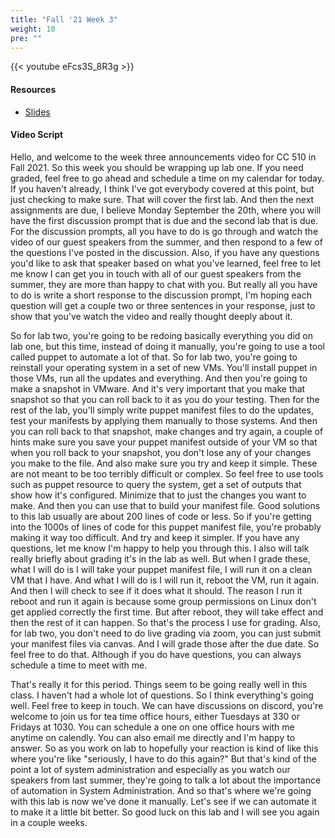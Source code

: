 ```yaml
---
title: "Fall '21 Week 3"
weight: 10
pre: ""
---
```


{{< youtube eFcs3S_8R3g >}}

#### Resources

* <a href="slides" target="_blank">Slides</a>

#### Video Script

Hello, and welcome to the week three announcements video for CC 510 in Fall 2021. So this week you should be wrapping up lab one. If you need graded, feel free to go ahead and schedule a time on my calendar for today. If you haven't already, I think I've got everybody covered at this point, but just checking to make sure. That will cover the first lab. And then the next assignments are due, I believe Monday September the 20th, where you will have the first discussion prompt that is due and the second lab that is due. For the discussion prompts, all you have to do is go through and watch the video of our guest speakers from the summer, and then respond to a few of the questions I've posted in the discussion. Also, if you have any questions you'd like to ask that speaker based on what you've learned, feel free to let me know I can get you in touch with all of our guest speakers from the summer, they are more than happy to chat with you. But really all you have to do is write a short response to the discussion prompt, I'm hoping each question will get a couple two or three sentences in your response, just to show that you've watch the video and really thought deeply about it. 

So for lab two, you're going to be redoing basically everything you did on lab one, but this time, instead of doing it manually, you're going to use a tool called puppet to automate a lot of that. So for lab two, you're going to reinstall your operating system in a set of new VMs. You'll install puppet in those VMs, run all the updates and everything. And then you're going to make a snapshot in VMware. And it's very important that you make that snapshot so that you can roll back to it as you do your testing. Then for the rest of the lab, you'll simply write puppet manifest files to do the updates, test your manifests by applying them manually to those systems. And then you can roll back to that snapshot, make changes and try again, a couple of hints make sure you save your puppet manifest outside of your VM so that when you roll back to your snapshot, you don't lose any of your changes you make to the file. And also make sure you try and keep it simple. These are not meant to be too terribly difficult or complex. So feel free to use tools such as puppet resource to query the system, get a set of outputs that show how it's configured. Minimize that to just the changes you want to make. And then you can use that to build your manifest file. Good solutions to this lab usually are about 200 lines of code or less. So if you're getting into the 1000s of lines of code for this puppet manifest file, you're probably making it way too difficult. And try and keep it simpler. If you have any questions, let me know I'm happy to help you through this. I also will talk really briefly about grading it's in the lab as well. But when I grade these, what I will do is I will take your puppet manifest file, I will run it on a clean VM that I have. And what I will do is I will run it, reboot the VM, run it again. And then I will check to see if it does what it should. The reason I run it reboot and run it again is because some group permissions on Linux don't get applied correctly the first time. But after reboot, they will take effect and then the rest of it can happen. So that's the process I use for grading. Also, for lab two, you don't need to do live grading via zoom, you can just submit your manifest files via canvas. And I will grade those after the due date. So feel free to do that. Although if you do have questions, you can always schedule a time to meet with me. 

That's really it for this period. Things seem to be going really well in this class. I haven't had a whole lot of questions. So I think everything's going well. Feel free to keep in touch. We can have discussions on discord, you're welcome to join us for tea time office hours, either Tuesdays at 330 or Fridays at 1030. You can schedule a one on one office hours with me anytime on calendly. You can also email me directly and I'm happy to answer. So as you work on lab to hopefully your reaction is kind of like this where you're like "seriously, I have to do this again?" But that's kind of the point a lot of system administration and especially as you watch our speakers from last summer, they're going to talk a lot about the importance of automation in System Administration. And so that's where we're going with this lab is now we've done it manually. Let's see if we can automate it to make it a little bit better. So good luck on this lab and I will see you again in a couple weeks. 



